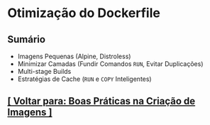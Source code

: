 # Otimização do Dockerfile

## Sumário

- Imagens Pequenas (Alpine, Distroless)
- Minimizar Camadas (Fundir Comandos `RUN`, Evitar Duplicações)
- Multi-stage Builds
- Estratégias de Cache (`RUN` e `COPY` Inteligentes)

## [[ Voltar para: Boas Práticas na Criação de Imagens ]](../boas-praticas-criacao-imagens.md#otimizacao-dockerfile)